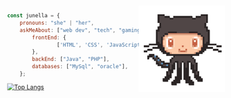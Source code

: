 
<img align='right' src="https://raw.githubusercontent.com/iCharlesZ/FigureBed/master/img/octocat.gif" width="200">

```javascript
const junella = {
    pronouns: "she" | "her",
    askMeAbout: ["web dev", "tech", "gaming"],
        frontEnd: {
                ['HTML', 'CSS', 'JavaScript', 'ReactJS', 'Boostrap']
        },
        backEnd: ["Java", "PHP"],
        databases: ["MySql", "oracle"],
    };
```

[![Top Langs](https://github-readme-stats.vercel.app/api/top-langs/?username=realShinoa)](https://github.com/anuraghazra/github-readme-stats)
